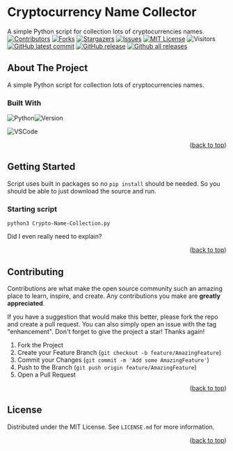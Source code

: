 # Cryptocurrency Name Collector
A simple Python script for collection lots of cryptocurrencies names.
[![Contributors][contributors-shield]][contributors-url]
[![Forks][forks-shield]][forks-url]
[![Stargazers][stars-shield]][stars-url]
[![Issues][issues-shield]][issues-url]
[![MIT License][license-shield]][license-url]
![Visitors][gitviews]
[![GitHub latest commit][last-commit]][git-commit]
[![GitHub release][release]][release-link]
[![Github all releases][downloads]][release-link]

<!-- ABOUT THE PROJECT -->
## About The Project

A simple Python script for collection lots of cryptocurrencies names.
### Built With
![Python][python]![Version][py-version]

![VSCode][vsc]

<p align="right">(<a href="#readme-top">back to top</a>)</p>

<!-- GETTING STARTED -->
## Getting Started

Script uses built in packages so no `pip install` should be needed.
So you should be able to just download the source and run.

### Starting script
```
python3 Crypto-Name-Collection.py
```
Did I even really need to explain?

<p align="right">(<a href="#readme-top">back to top</a>)</p>

<!-- CONTRIBUTING -->
## Contributing

Contributions are what make the open source community such an amazing place to learn, inspire, and create. Any contributions you make are **greatly appreciated**.

If you have a suggestion that would make this better, please fork the repo and create a pull request. You can also simply open an issue with the tag "enhancement".
Don't forget to give the project a star! Thanks again!

1. Fork the Project
2. Create your Feature Branch (`git checkout -b feature/AmazingFeature`)
3. Commit your Changes (`git commit -m 'Add some AmazingFeature'`)
4. Push to the Branch (`git push origin feature/AmazingFeature`)
5. Open a Pull Request

<p align="right">(<a href="#readme-top">back to top</a>)</p>



<!-- LICENSE -->
## License

Distributed under the MIT License. See `LICENSE.md` for more information.

<p align="right">(<a href="#readme-top">back to top</a>)</p>



<!-- MARKDOWN LINKS & IMAGES -->
<!-- https://www.markdownguide.org/basic-syntax/#reference-style-links -->
[contributors-shield]: https://img.shields.io/github/contributors/Exohayvan/crypto-name-collector.svg?style=for-the-badge
[contributors-url]: https://github.com/Exohayvan/crypto-name-collector/graphs/contributors
[forks-shield]: https://img.shields.io/github/forks/Exohayvan/crypto-name-collector.svg?style=for-the-badge
[forks-url]: https://github.com/Exohayvan/crypto-name-collector/network/members
[stars-shield]: https://img.shields.io/github/stars/Exohayvan/crypto-name-collector.svg?style=for-the-badge
[stars-url]: https://github.com/Exohayvan/crypto-name-collector/stargazers
[issues-shield]: https://img.shields.io/github/issues/Exohayvan/crypto-name-collector.svg?style=for-the-badge
[issues-url]: https://github.com/Exohayvan/crypto-name-collector/issues
[license-shield]: https://img.shields.io/github/license/Exohayvan/crypto-name-collector.svg?style=for-the-badge
[license-url]: https://github.com/Exohayvan/crypto-name-collector/blob/main/LICENSE

[python]: https://img.shields.io/badge/python-3670A0?style=for-the-badge&logo=python&logoColor=ffdd54
[py-version]: https://img.shields.io/badge/-v3.11%2B-lightgrey?style=for-the-badge

[gitviews]: https://shields-io-visitor-counter.herokuapp.com/badge?page=exohayvan.cryptonamecollectormain&label=Visitors&labelColor=000000&logo=GitHub&logoColor=FFFFFF&color=1D70B8&style=for-the-badge

[last-commit]: https://img.shields.io/github/last-commit/exohayvan/crypto-name-collector?style=for-the-badge
[git-commit]: https://GitHub.com/exohayvan/crypto-name-collector/commit/
[release]: https://img.shields.io/github/release/exohayvan/crypto-name-collector.svg?include_prereleases&style=for-the-badge
[release-link]: https://GitHub.com/exohayvan/crypto-name-collector/releases/
[downloads]: https://img.shields.io/github/downloads/exohayvan/crypto-name-collector/total.svg?style=for-the-badge

[vsc]: https://img.shields.io/badge/Visual%20Studio%20Code-0078d7.svg?style=for-the-badge&logo=visual-studio-code&logoColor=white

[btc]: https://img.shields.io/badge/Bitcoin-000?style=for-the-badge&logo=bitcoin&logoColor=white
